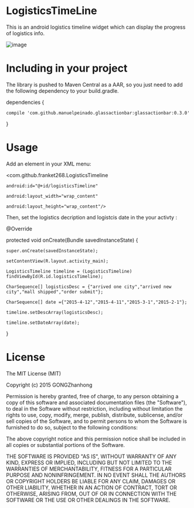 # LogisticsTimeLine
This is an android logistics timeline  widget which can display the progress of logistics info.

![image](https://cloud.githubusercontent.com/assets/7445664/7594333/73f0d86c-f912-11e4-8a79-91de7db97feb.png)



# Including in your project

The library is pushed to Maven Central as a AAR, so you just need to add the following dependency to your build.gradle.

dependencies {

    compile 'com.github.manuelpeinado.glassactionbar:glassactionbar:0.3.0'
    
}


# Usage

Add an element in your XML menu:



  <com.github.franket268.LogisticsTimeline
  
    android:id="@+id/logisticsTimeline"
    
    android:layout_width="wrap_content"
    
    android:layout_height="wrap_content"/>
 
Then, set the logistics decription and logistcis date  in the your activty :



  @Override
  
  protected void onCreate(Bundle savedInstanceState) {
  
    super.onCreate(savedInstanceState);
    
    setContentView(R.layout.activity_main);
    
    LogisticsTimeline timeline = (LogisticsTimeline) findViewById(R.id.logisticsTimeline);
    
    CharSequence[] logisticsDesc = {"arrived one city","arrived new city","mall shipped","order submit"};
    
    CharSequence[] date ={"2015-4-12","2015-4-11","2015-3-1","2015-2-1"};
    
    timeline.setDescArray(logisticsDesc);
    
    timeline.setDateArray(date);
    
  }
  
  
# License

The MIT License (MIT)

Copyright (c) 2015 GONGZhanhong

Permission is hereby granted, free of charge, to any person obtaining a copy
of this software and associated documentation files (the "Software"), to deal
in the Software without restriction, including without limitation the rights
to use, copy, modify, merge, publish, distribute, sublicense, and/or sell
copies of the Software, and to permit persons to whom the Software is
furnished to do so, subject to the following conditions:

The above copyright notice and this permission notice shall be included in all
copies or substantial portions of the Software.

THE SOFTWARE IS PROVIDED "AS IS", WITHOUT WARRANTY OF ANY KIND, EXPRESS OR
IMPLIED, INCLUDING BUT NOT LIMITED TO THE WARRANTIES OF MERCHANTABILITY,
FITNESS FOR A PARTICULAR PURPOSE AND NONINFRINGEMENT. IN NO EVENT SHALL THE
AUTHORS OR COPYRIGHT HOLDERS BE LIABLE FOR ANY CLAIM, DAMAGES OR OTHER
LIABILITY, WHETHER IN AN ACTION OF CONTRACT, TORT OR OTHERWISE, ARISING FROM,
OUT OF OR IN CONNECTION WITH THE SOFTWARE OR THE USE OR OTHER DEALINGS IN THE
SOFTWARE.
